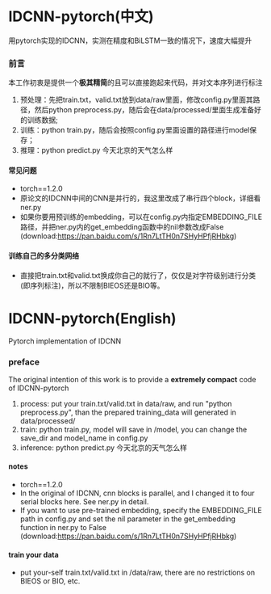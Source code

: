# IDCNN-pytorch(中文)<English readme is below>
用pytorch实现的IDCNN，实测在精度和BiLSTM一致的情况下，速度大幅提升

### 前言
本工作初衷是提供一个**极其精简**的且可以直接跑起来代码，并对文本序列进行标注
1. 预处理：先把train.txt，valid.txt放到data/raw里面，修改config.py里面其路径，然后python preprocess.py，随后会在data/processed/里面生成准备好的训练数据;
2. 训练：python train.py，随后会按照config.py里面设置的路径进行model保存；
3. 推理：python predict.py 今天北京的天气怎么样

#### 常见问题
 * torch==1.2.0
 * 原论文的IDCNN中间的CNN是并行的，我这里改成了串行四个block，详细看ner.py
 * 如果你要用预训练的embedding，可以在config.py内指定EMBEDDING_FILE路径，并把ner.py内的get_embedding函数中的nil参数改成False
   (download:https://pan.baidu.com/s/1Rn7LtTH0n7SHyHPfjRHbkg)
 
#### 训练自己的多分类网络
 * 直接把train.txt和valid.txt换成你自己的就行了，仅仅是对字符级别进行分类(即序列标注)，所以不限制BIEOS还是BIO等。

 
# IDCNN-pytorch(English)
Pytorch implementation of IDCNN

### preface
The original intention of this work is to provide a **extremely compact** code of IDCNN-pytorch
1. process: put your train.txt/valid.txt in data/raw, and run "python preprocess.py", than the prepared training_data will generated in data/processed/
2. train: python train.py, model will save in /model, you can change the save_dir and model_name in config.py
3. inference: python predict.py 今天北京的天气怎么样
 
#### notes
 * torch==1.2.0
 * In the original of IDCNN, cnn blocks is parallel, and I changed it to four serial blocks here. See ner.py in detail.
 * If you want to use pre-trained embedding, specify the EMBEDDING_FILE path in config.py and set the nil parameter in the get_embedding function in ner.py to False
    (download:https://pan.baidu.com/s/1Rn7LtTH0n7SHyHPfjRHbkg)
#### train your data
 * put your-self train.txt/valid.txt in /data/raw, there are no restrictions on BIEOS or BIO, etc.


